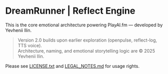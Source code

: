 # DreamRunner | Reflect Engine

This is the core emotional architecture powering PlayAI.fm — developed by Yevhenii Ilin.

> Version 2.0 builds upon earlier exploration (openpulse, reflect-log, TTS voice).  
> Architecture, naming, and emotional storytelling logic are © 2025 Yevhenii Ilin.

Please see [LICENSE.txt](./LICENSE.txt) and [LEGAL_NOTES.md](./LEGAL_NOTES.md) for usage rights.
